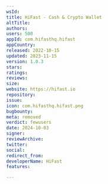 ```yaml
---
wsId: 
title: HiFast - Cash & Crypto Wallet
altTitle: 
authors: 
users: 500
appId: com.hifasthq.hifast
appCountry: 
released: 2022-10-15
updated: 2023-11-15
version: 1.0.3
stars: 
ratings: 
reviews: 
size: 
website: https://hifast.io
repository: 
issue: 
icon: com.hifasthq.hifast.png
bugbounty: 
meta: removed
verdict: fewusers
date: 2024-10-03
signer: 
reviewArchive: 
twitter: 
social: 
redirect_from: 
developerName: HiFast
features: 

---
```


